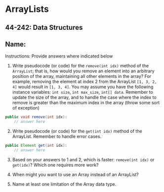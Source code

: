 # ArrayLists

## 44-242: Data Structures

## Name:

Instructions: Provide answers where indicated below

1. Write pseudocode (or code) for the `remove(int idx)` method of the `ArrayList`; that is, how would you remove an element into an arbitrary position of the array, maintaining all other elements in the array?  For example, removing the element at index 2  from the ArrayList `[1, 3, 2, 4]` would result in `[1, 3, 4]`.  You may assume you have the following instance variables: `int size`, `int max_size`, `int[] data`.  Remember to update the size of the array, and to handle the case where the index to remove is greater than the maximum index in the array (throw some sort of exception)

``` java
public void remove(int idx):
    // answer here
```

2. Write pseudocode (or code) for the `get(int idx)` method of the ArrayList.  Remember to handle error cases.

```java
public Element get(int idx):
    // answer here
```

3. Based on your answers to 1 and 2, which is faster: `remove(int idx)` or `get(idx)`?  Which one requires more work?

4. When might you want to use an Array instead of an ArrayList?

5. Name at least one limitation of the Array data type.